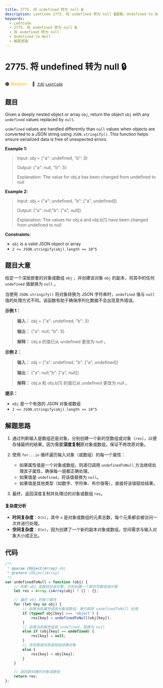 ```yaml
---
title: 2775. 将 undefined 转为 null 🔒
description: LeetCode 2775. 将 undefined 转为 null 🔒题解，Undefined to Null，包含解题思路、复杂度分析以及完整的 JavaScript 代码实现。
keywords:
  - LeetCode
  - 2775. 将 undefined 转为 null 🔒
  - 将 undefined 转为 null
  - Undefined to Null
  - 解题思路
---
```


# 2775. 将 undefined 转为 null 🔒

🟠 <font color=#ffb800>Medium</font>&emsp; 🔗&ensp;[`力扣`](https://leetcode.cn/problems/undefined-to-null) [`LeetCode`](https://leetcode.com/problems/undefined-to-null)

## 题目

Given a deeply nested object or array `obj`, return the object `obj` with any
`undefined` values replaced by `null`.

`undefined` values are handled differently than `null` values when objects are
converted to a JSON string using `JSON.stringify()`. This function helps
ensure serialized data is free of unexpected errors.

**Example 1:**

> Input: obj = {"a": undefined, "b": 3}
>
> Output: {"a": null, "b": 3}
>
> Explanation: The value for obj.a has been changed from undefined to null

**Example 2:**

> Input: obj = {"a": undefined, "b": ["a", undefined]}
>
> Output: {"a": null,"b": ["a", null]}
>
> Explanation: The values for obj.a and obj.b[1] have been changed from undefined to null

**Constraints:**

- `obj` is a valid JSON object or array
- `2 <= JSON.stringify(obj).length <= 10^5`

## 题目大意

给定一个深层嵌套的对象或数组 `obj` ，并创建该对象 `obj` 的副本，将其中的任何 `undefined` 值替换为 `null` 。

当使用 `JSON.stringify()` 将对象转换为 JSON 字符串时，`undefined` 值与 `null`
值的处理方式不同。该函数有助于确保序列化数据不会出现意外错误。

**示例 1：**

> **输入：** obj = {"a": undefined, "b": 3}
>
> **输出：** {"a": null, "b": 3}
>
> **解释：** obj.a 的值已从 undefined 更改为 null 。

**示例 2：**

> **输入：** obj = {"a": undefined, "b": ["a", undefined]}
>
> **输出：** {"a": null,"b": ["a", null]}
>
> **解释：** obj.a 和 obj.b[1] 的值已从 undefined 更改为 null 。

**提示：**

- `obj` 是一个有效的 JSON 对象或数组
- `2 <= JSON.stringify(obj).length <= 10^5`

## 解题思路

1. 通过判断输入是数组还是对象，分别创建一个新的空数组或对象（`res`），以便存储最终的结果。因为需要**深度复制**原对象或数组，保证不修改原对象。

2. 使用 `for...in` 循环遍历输入对象（或数组）的每一个属性：

   - 如果属性值是一个对象或数组，则递归调用 `undefinedToNull` 方法继续处理其子属性，确保每一层都正确处理。
   - 如果值是 `undefined`，将该值替换为 `null`。
   - 如果值是其他类型（如数字、字符串、布尔值等），直接将该值赋给结果。

3. 最终，返回深度复制并处理过的对象或数组 `res`。

#### 复杂度分析

- **时间复杂度**：`O(n)`，其中 `n` 是对象或数组的元素总数，每个元素都会被访问一次并进行处理。
- **空间复杂度**：`O(n)`，因为创建了一个新的副本对象或数组，空间需求与输入对象大小成正比。

## 代码

```javascript
/**
 * @param {Object|Array} obj
 * @return {Object|Array}
 */
var undefinedToNull = function (obj) {
	// 判断 obj 是数组还是对象，分别创建一个新的空数组或对象
	let res = Array.isArray(obj) ? [] : {};

	// 遍历 obj 的每个属性
	for (let key in obj) {
		// 如果当前属性值是对象或数组，递归调用 undefinedToNull 处理
		if (typeof obj[key] === 'object') {
			res[key] = undefinedToNull(obj[key]);
		}
		// 如果当前属性值是 undefined，替换为 null
		else if (obj[key] == undefined) {
			res[key] = null;
		}
		// 否则直接将原值赋给结果对象
		else {
			res[key] = obj[key];
		}
	}

	// 返回新创建的对象或数组
	return res;
};
```

